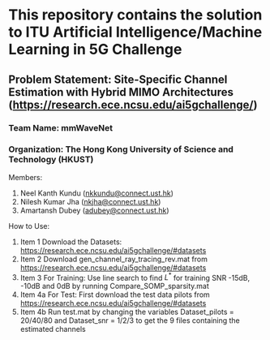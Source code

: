 # This repository contains the solution to ITU Artificial Intelligence/Machine Learning in 5G Challenge
## Problem Statement: Site-Specific Channel Estimation with Hybrid MIMO Architectures (https://research.ece.ncsu.edu/ai5gchallenge/)
### Team Name: mmWaveNet
### Organization: The Hong Kong University of Science and Technology (HKUST)
Members:
1) Neel Kanth Kundu (nkkundu@connect.ust.hk)
2) Nilesh Kumar Jha (nkjha@connect.ust.hk)
3) Amartansh Dubey (adubey@connect.ust.hk)

How to Use:
1. Item 1 Download the Datasets: https://research.ece.ncsu.edu/ai5gchallenge/#datasets
1. Item 2 Download gen_channel_ray_tracing_rev.mat from https://research.ece.ncsu.edu/ai5gchallenge/#datasets
1. Item 3 For Training: Use line search to find $L^{*}$ for training SNR -15dB, -10dB and 0dB by running Compare_SOMP_sparsity.mat
1. Item 4a For Test: First download the test data pilots from https://research.ece.ncsu.edu/ai5gchallenge/#datasets
1. Item 4b Run test.mat by changing the variables Dataset_pilots = 20/40/80  and Dataset_snr = 1/2/3 to get the 9 files containing the estimated channels

